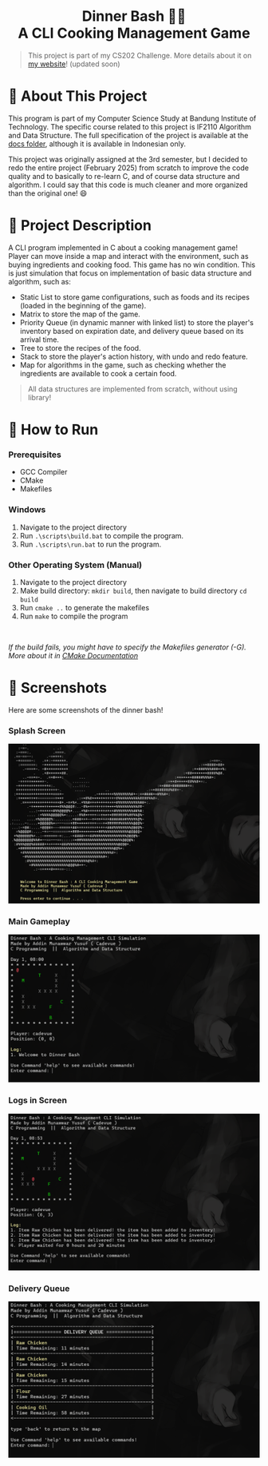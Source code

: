 <h1 align="center">Dinner Bash 👨‍🍳<br>A CLI Cooking Management Game</h1>

> This project is part of my CS202 Challenge. More details about it on [my website](https://cadevue.com)! (updated soon)

# 📌 About This Project 
This program is part of my Computer Science Study at Bandung Institute of Technology. The specific course related to this project is IF2110 Algorithm and Data Structure. The full specification of the project is available at the [docs folder](docs/Specification.pdf), although it is available in Indonesian only.

This project was originally assigned at the 3rd semester, but I decided to redo the entire project (February 2025) from scratch to improve the code quality and to basically to re-learn C, and of course data structure and algorithm. I could say that this code is much cleaner and more organized than the original one! 😄

# 📝 Project Description 
A CLI program implemented in C about a cooking management game! Player can move inside a map and interact with the environment, such as buying ingredients and cooking food. This game has no win condition. This is just simulation that focus on implementation of basic data structure and algorithm, such as:

- Static List to store game configurations, such as foods and its recipes (loaded in the beginning of the game).
- Matrix to store the map of the game.
- Priority Queue (in dynamic manner with linked list) to store the player's inventory based on expiration date, and delivery queue based on its arrival time.
- Tree to store the recipes of the food.
- Stack to store the player's action history, with undo and redo feature.
- Map for algorithms in the game, such as checking whether the ingredients are available to cook a certain food.

> All data structures are implemented from scratch, without using library!

# 🚀 How to Run
### Prerequisites
- GCC Compiler
- CMake
- Makefiles

### Windows
1. Navigate to the project directory
2. Run `.\scripts\build.bat` to compile the program.
3. Run `.\scripts\run.bat` to run the program.

### Other Operating System (Manual)
1. Navigate to the project directory
2. Make build directory: `mkdir build`, then navigate to build directory `cd build`
3. Run `cmake ..` to generate the makefiles
4. Run `make` to compile the program

<br>

*If the build fails, you might have to specify the Makefiles generator (-G). More about it in [CMake Documentation](https://cmake.org/cmake/help/latest/manual/cmake-generators.7.html)*

# 📸 Screenshots 
Here are some screenshots of the dinner bash!

### Splash Screen
![Screenshot - Splash Screen](./docs/splash-screen.png) 

### Main Gameplay
![Screenshot - Main Gameplay](./docs/main-gameplay.png)

### Logs in Screen
![Screenshot - Logs](./docs/logs.png)

### Delivery Queue
![Screenshot - Delivery Queue](./docs/delivery.png)